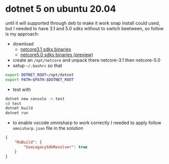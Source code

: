 # dotnet 5 on ubuntu 20.04

until it will supported through deb to make it work snap install could used, but I needed to have 3.1 and 5.0 sdks without to switch beetween, so follow is my approach:

- download
  - [netcore3.1 sdks binaries](https://dotnet.microsoft.com/download/dotnet-core/thank-you/sdk-3.1.202-linux-x64-binaries)
  - [netcore5.0 sdks binaries (preview)](https://dotnet.microsoft.com/download/dotnet/thank-you/sdk-5.0.100-preview.3-linux-x64-binaries)
- create an `/opt/netcore` and unpack there netcore-3.1 then netcore-5.0
- setup `~/.bashrc` so that

```sh
export DOTNET_ROOT=/opt/dotnet
export PATH=$PATH:$DOTNET_ROOT
```

- test with

```sh
dotnet new console -n test
cd test
dotnet build
dotnet run
```

- to enable vscode omnisharp to work correctly I needed to apply follow `omnisharp.json` file in the solution

```json
{
    "MsBuild": {
        "UseLegacySdkResolver": true
    }
}
```
